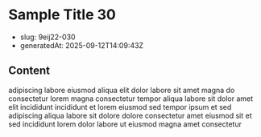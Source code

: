 # Sample Title 30

- slug: 9eij22-030
- generatedAt: 2025-09-12T14:09:43Z

## Content
adipiscing labore eiusmod aliqua elit dolor labore sit amet magna do consectetur lorem magna consectetur tempor aliqua labore sit dolor amet elit incididunt incididunt et lorem eiusmod sed tempor ipsum et sed adipiscing aliqua labore sit dolore dolore consectetur amet eiusmod sit et sed incididunt lorem dolor labore ut eiusmod magna amet consectetur
